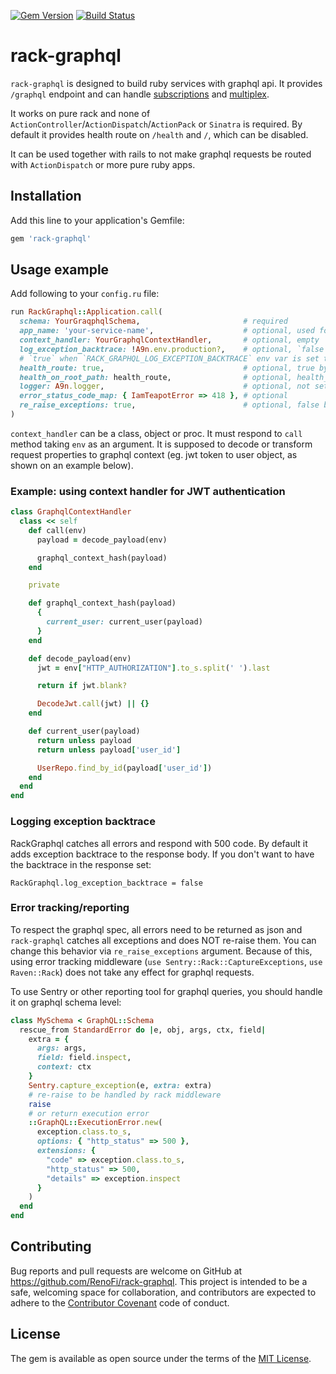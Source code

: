 [![Gem Version](https://badge.fury.io/rb/rack-graphql.svg)](https://rubygems.org/gems/rack-graphql)
[![Build Status](https://travis-ci.org/RenoFi/rack-graphql.svg?branch=master)](https://travis-ci.org/RenoFi/rack-graphql)

# rack-graphql

`rack-graphql` is designed to build ruby services with graphql api. It provides `/graphql` endpoint and can handle [subscriptions](https://graphql-ruby.org/guides#subscriptions-guides) and [multiplex](https://graphql-ruby.org/queries/multiplex.html).

It works on pure rack and none of `ActionController`/`ActionDispatch`/`ActionPack` or `Sinatra` is required. By default it provides health route on `/health` and `/`, which can be disabled.

It can be used together with rails to not make graphql requests be routed with `ActionDispatch` or more pure ruby apps.

## Installation

Add this line to your application's Gemfile:

```ruby
gem 'rack-graphql'
```

## Usage example

Add following to your `config.ru` file:

```ruby
run RackGraphql::Application.call(
  schema: YourGraqphqlSchema,                       # required
  app_name: 'your-service-name',                    # optional, used for health endpoint content
  context_handler: YourGraphqlContextHandler,       # optional, empty `proc` by default
  log_exception_backtrace: !A9n.env.production?,    # optional, `false` default
  # `true` when `RACK_GRAPHQL_LOG_EXCEPTION_BACKTRACE` env var is set to `'1'` or `'true'`
  health_route: true,                               # optional, true by default
  health_on_root_path: health_route,                # optional, health_route value by default (mind map '/' is covering '/any/path-123') 
  logger: A9n.logger,                               # optional, not set by default
  error_status_code_map: { IamTeapotError => 418 }, # optional
  re_raise_exceptions: true,                        # optional, false by default
)
```

`context_handler` can be a class, object or proc. It must respond to `call` method taking `env` as an argument. It is supposed to decode or transform request properties to graphql context (eg. jwt token to user object, as shown on an example below).

### Example: using context handler for JWT authentication

```ruby
class GraphqlContextHandler
  class << self
    def call(env)
      payload = decode_payload(env)

      graphql_context_hash(payload)
    end

    private

    def graphql_context_hash(payload)
      {
        current_user: current_user(payload)
      }
    end

    def decode_payload(env)
      jwt = env["HTTP_AUTHORIZATION"].to_s.split(' ').last

      return if jwt.blank?

      DecodeJwt.call(jwt) || {}
    end

    def current_user(payload)
      return unless payload
      return unless payload['user_id']

      UserRepo.find_by_id(payload['user_id'])
    end
  end
end
```

### Logging exception backtrace

RackGraphql catches all errors and respond with 500 code. By default it adds exception backtrace to the response body. If you don't want to have the backtrace in the response set:

```
RackGraphql.log_exception_backtrace = false
```

### Error tracking/reporting

To respect the graphql spec, all errors need to be returned as json and `rack-graphql` catches all exceptions and does NOT re-raise them. You can change this behavior via `re_raise_exceptions` argument.
Because of this, using error tracking middleware (`use Sentry::Rack::CaptureExceptions`, `use Raven::Rack`) does not take any effect for graphql requests.

To use Sentry or other reporting tool for graphql queries, you should handle it on graphql schema level:

```ruby
class MySchema < GraphQL::Schema
  rescue_from StandardError do |e, obj, args, ctx, field|
    extra = {
      args: args,
      field: field.inspect,
      context: ctx
    }
    Sentry.capture_exception(e, extra: extra)
    # re-raise to be handled by rack middleware
    raise
    # or return execution error
    ::GraphQL::ExecutionError.new(
      exception.class.to_s,
      options: { "http_status" => 500 },
      extensions: {
        "code" => exception.class.to_s,
        "http_status" => 500,
        "details" => exception.inspect
      }
    )
  end
end
```

## Contributing

Bug reports and pull requests are welcome on GitHub at https://github.com/RenoFi/rack-graphql. This project is intended to be a safe, welcoming space for collaboration, and contributors are expected to adhere to the [Contributor Covenant](http://contributor-covenant.org) code of conduct.

## License

The gem is available as open source under the terms of the [MIT License](https://opensource.org/licenses/MIT).
